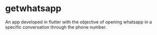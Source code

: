 # getwhatsapp

An app developed in flutter with the objective of opening whatsapp in a specific conversation through the phone number.
